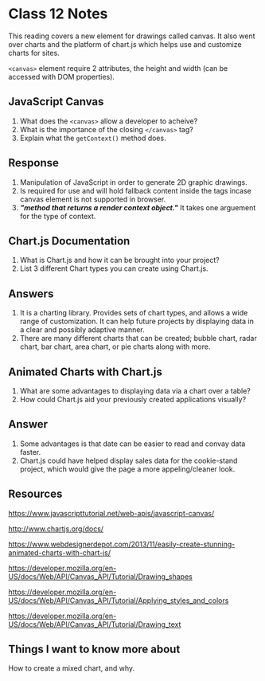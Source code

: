 # Class 12 Notes

This reading covers a new element for drawings called canvas. It also went over charts and the platform of chart.js which helps use and customize charts for sites.

`<canvas>` element require 2 attributes, the height and width (can be accessed with DOM properties).

## JavaScript Canvas

1. What does the `<canvas>` allow a developer to acheive?
2. What is the importance of the closing `</canvas>` tag?
3. Explain what the `getContext()` method does.

## Response

1. Manipulation of JavaScript in order to generate 2D graphic drawings.
2. Is required for use and will hold fallback content inside the tags incase canvas element is not supported in browser.
3. ***"method that returns a render context object."*** It takes one arguement for the type of context.

## Chart.js Documentation

1. What is Chart.js and how it can be brought into your project?
2. List 3 different Chart types you can create using Chart.js.

## Answers

1. It is a charting library. Provides sets of chart types, and allows a wide range of customization. It can help future projects by displaying data in a clear and possibly adaptive manner.
2. There are many different charts that can be created; bubble chart, radar chart, bar chart, area chart, or pie charts along with more.

## Animated Charts with Chart.js

1. What are some advantages to displaying data via a chart over a table?
2. How could Chart.js aid your previously created applications visually?

## Answer

1. Some advantages is that date can be easier to read and convay data faster.
2. Chart.js could have helped display sales data for the cookie-stand project, which would give the page a more appeling/cleaner look.

## Resources

<https://www.javascripttutorial.net/web-apis/javascript-canvas/>

<http://www.chartjs.org/docs/>

<https://www.webdesignerdepot.com/2013/11/easily-create-stunning-animated-charts-with-chart-js/>

<https://developer.mozilla.org/en-US/docs/Web/API/Canvas_API/Tutorial/Drawing_shapes>

<https://developer.mozilla.org/en-US/docs/Web/API/Canvas_API/Tutorial/Applying_styles_and_colors>

<https://developer.mozilla.org/en-US/docs/Web/API/Canvas_API/Tutorial/Drawing_text>

## Things I want to know more about

How to create a mixed chart, and why.
